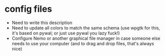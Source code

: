 # config files

* Need to write this description
* Need to update all colors to match the same schema (use wpgtk for this, it's based on pywal; or just use pywal you lazy fuck!)
* Configure Nemo or another graphical file manager in case someone else needs to use your computer (and to drag and drop files, that's always nice)

